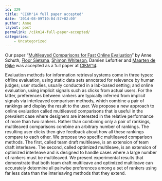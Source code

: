 ```yaml
---
id: 329
title: "CIKM'14 full paper accepted"
date: '2014-08-09T10:04:57+02:00'
author: Anne
layout: post
permalink: /cikm14-full-paper-accepted/
categories:
    - Uncategorized
---
```


Our paper “[Multileaved Comparisons for Fast Online Evaluation](/assets/2014/08/ir1190-schuth-cikm2014-multileave.pdf)<span style="color: #000000;">” by Anne Schuth,</span> [Floor Sietsma](http://nl.linkedin.com/pub/floor-sietsma/11/3b0/80b), [Shimon Whiteson](https://staff.fnwi.uva.nl/s.a.whiteson/Shimon_Whiteson/Home.html), Damien Lefortier and [Maarten de Rijke](http://staff.science.uva.nl/~mdr/) was accepted as a full paper at [CIKM’14](http://cikm2014.fudan.edu.cn/).

Evaluation methods for information retrieval systems come in three types: offline evaluation, using static data sets annotated for relevance by human judges; user studies, usually conducted in a lab-based setting; and online evaluation, using implicit signals such as clicks from actual users. For the latter, preferences between rankers are typically inferred from implicit signals via interleaved comparison methods, which combine a pair of rankings and display the result to the user. We propose a new approach to online evaluation called multileaved comparisons that is useful in the prevalent case where designers are interested in the relative performance of more than two rankers. Rather than combining only a pair of rankings, multileaved comparisons combine an arbitrary number of rankings. The resulting user clicks then give feedback about how all these rankings compare to each other. We propose two specific multileaved comparison methods. The first, called team draft multileave, is an extension of team draft interleave. The second, called optimized multileave, is an extension of optimized interleave and is designed to handle cases where a large number of rankers must be multileaved. We present experimental results that demonstrate that both team draft multileave and optimized multileave can accurately determine all pairwise preferences among a set of rankers using far less data than the interleaving methods that they extend.